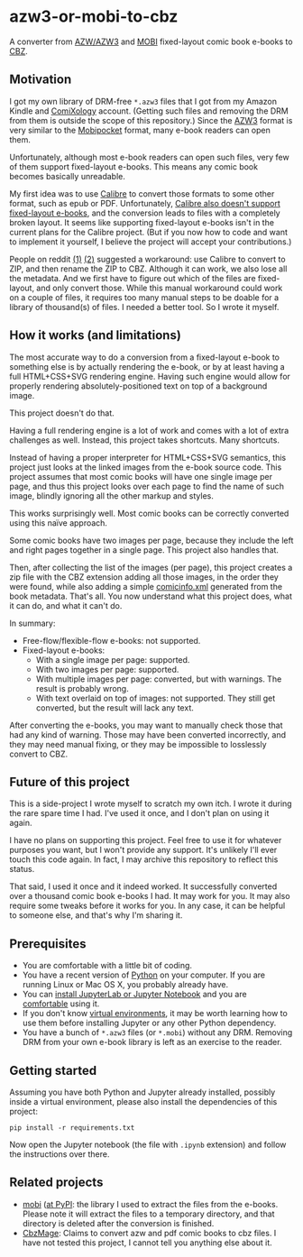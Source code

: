 # azw3-or-mobi-to-cbz

A converter from [AZW/AZW3][azw3] and [MOBI][] fixed-layout comic book e-books to [CBZ][].

## Motivation

I got my own library of DRM-free `*.azw3` files that I got from my Amazon
Kindle and [ComiXology][] account. (Getting such files and removing the DRM
from them is outside the scope of this repository.) Since the [AZW3][] format
is very similar to the [Mobipocket][mobi] format, many e-book readers can open
them.

Unfortunately, although most e-book readers can open such files, very few of
them support fixed-layout e-books. This means any comic book becomes basically
unreadable.

My first idea was to use [Calibre][] to convert those formats to some other
format, such as epub or PDF. Unfortunately, [Calibre also doesn't support
fixed-layout e-books][nope], and the conversion leads to files with a
completely broken layout. It seems like supporting fixed-layout e-books isn't
in the current plans for the Calibre project. (But if you now how to code and
want to implement it yourself, I believe the project will accept your
contributions.)

People on reddit [(1)][reddit1] [(2)][reddit2] suggested a workaround: use
Calibre to convert to ZIP, and then rename the ZIP to CBZ. Although it can
work, we also lose all the metadata. And we first have to figure out which of
the files are fixed-layout, and only convert those. While this manual
workaround could work on a couple of files, it requires too many manual steps
to be doable for a library of thousand(s) of files. I needed a better tool. So
I wrote it myself.

## How it works (and limitations)

The most accurate way to do a conversion from a fixed-layout e-book to
something else is by actually rendering the e-book, or by at least having a
full HTML+CSS+SVG rendering engine. Having such engine would allow for properly
rendering absolutely-positioned text on top of a background image.

This project doesn't do that.

Having a full rendering engine is a lot of work and comes with a lot of extra
challenges as well. Instead, this project takes shortcuts. Many shortcuts.

Instead of having a proper interpreter for HTML+CSS+SVG semantics, this project
just looks at the linked images from the e-book source code. This project
assumes that most comic books will have one single image per page, and thus
this project looks over each page to find the name of such image, blindly
ignoring all the other markup and styles.

This works surprisingly well. Most comic books can be correctly converted using
this naïve approach.

Some comic books have two images per page, because they include the left and
right pages together in a single page. This project also handles that.

Then, after collecting the list of the images (per page), this project creates
a zip file with the CBZ extension adding all those images, in the order they
were found, while also adding a simple [comicinfo.xml][comicinfo] generated
from the book metadata. That's all. You now understand what this project does,
what it can do, and what it can't do.

In summary:

* Free-flow/flexible-flow e-books: not supported.
* Fixed-layout e-books:
    * With a single image per page: supported.
    * With two images per page: supported.
    * With multiple images per page: converted, but with warnings. The result is probably wrong.
    * With text overlaid on top of images: not supported. They still get converted, but the result will lack any text.

After converting the e-books, you may want to manually check those that had any
kind of warning. Those may have been converted incorrectly, and they may need
manual fixing, or they may be impossible to losslessly convert to CBZ.

## Future of this project

This is a side-project I wrote myself to scratch my own itch. I wrote it during
the rare spare time I had. I've used it once, and I don't plan on using it
again.

I have no plans on supporting this project. Feel free to use it for whatever
purposes you want, but I won't provide any support. It's unlikely I'll ever
touch this code again. In fact, I may archive this repository to reflect this
status.

That said, I used it once and it indeed worked. It successfully converted over
a thousand comic book e-books I had. It may work for you. It may also require
some tweaks before it works for you. In any case, it can be helpful to someone
else, and that's why I'm sharing it.

## Prerequisites

* You are comfortable with a little bit of coding.
* You have a recent version of [Python][] on your computer. If you are running
  Linux or Mac OS X, you probably already have.
* You can [install JupyterLab or Jupyter Notebook][jupyterinstall] and you are
  [comfortable][jupyterdocs] using it.
* If you don't know [virtual environments][venv], it may be worth learning how
  to use them before installing Jupyter or any other Python dependency.
* You have a bunch of `*.azw3` files (or `*.mobi`) without any DRM. Removing
  DRM from your own e-book library is left as an exercise to the reader.

## Getting started

Assuming you have both Python and Jupyter already installed, possibly inside a
virtual environment, please also install the dependencies of this project:

    pip install -r requirements.txt

Now open the Jupyter notebook (the file with `.ipynb` extension) and follow the
instructions over there.

## Related projects

* [mobi](https://github.com/iscc/mobi) ([at
  PyPI](https://pypi.org/project/mobi/): the library I used to extract the
  files from the e-books. Please note it will extract the files to a temporary
  directory, and that directory is deleted after the conversion is finished.
* [CbzMage](https://github.com/ToofDerling/CbzMage): Claims to convert azw and
  pdf comic books to cbz files. I have not tested this project, I cannot tell
  you anything else about it.

[ComiXology]: https://en.wikipedia.org/wiki/ComiXology
[cbz]: https://en.wikipedia.org/wiki/Comic_book_archive
[mobi]: https://en.wikipedia.org/wiki/Mobipocket
[azw3]: https://en.wikipedia.org/wiki/Kindle_File_Format
[calibre]: https://calibre-ebook.com/
[nope]: https://www.mobileread.com/forums/showthread.php?t=328681
[reddit1]: https://old.reddit.com/r/Calibre/comments/111umvj/comic_book_azw3_convert_to_pdf_weird_margins/
[reddit2]: https://old.reddit.com/r/ereader/comments/hdqip9/how_to_convert_kindle_ebook_manga_to_cbrcbz/
[comicinfo]: https://github.com/anansi-project/comicinfo
[python]: https://www.python.org/
[jupyterinstall]: https://jupyter.org/install
[jupyterdocs]: https://docs.jupyter.org/
[venv]: https://docs.python.org/3/library/venv.html
